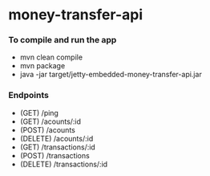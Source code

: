 # money-transfer-api

### To compile and run the app
+ mvn clean compile
+ mvn package
+ java -jar target/jetty-embedded-money-transfer-api.jar


### Endpoints
+ (GET)   /ping
+ (GET)   /acounts/:id
+ (POST)   /acounts
+ (DELETE)   /acounts/:id
+ (GET)   /transactions/:id
+ (POST)   /transactions
+ (DELETE)   /transactions/:id


